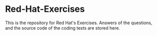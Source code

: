 # Red-Hat-Exercises
This is the repository for Red Hat's Exercises. Answers of the questions, and the source code of the coding tests are stored here.
